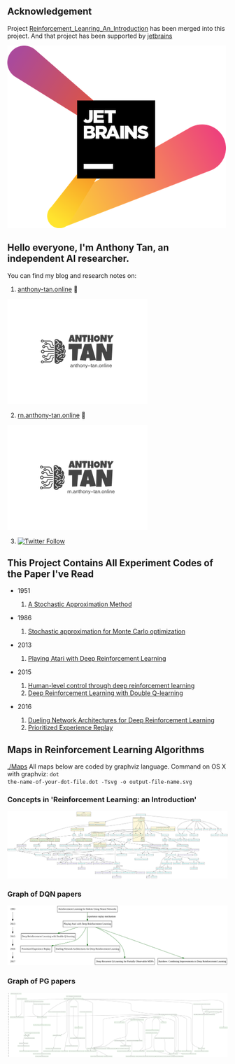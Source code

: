 ## Acknowledgement
Project [Reinforcement_Leanring_An_Introduction](https://github.com/Tony-Tan/Reinforcement_Leanring_An_Introduction) has been merged into this project. 
And that project has been supported by [jetbrains](https://www.jetbrains.com/) 


[![](./jetbrains-variant-2.png)](https://www.jetbrains.com/) 

## Hello everyone, I'm Anthony Tan, an independent AI researcher. 

You can find my blog and research notes on:
1. [anthony-tan.online](https://anthony-tan.online)  👋

[![website_online](./logo_online.png)](https://anthony-tan.online)


2. [rn.anthony-tan.online](https://rn.anthony-tan.online) 👋

[![Website_rn](./logo_rn.png)](https://rn.anthony-tan.online)

3. [![Twitter Follow](https://img.shields.io/twitter/follow/anthony_tan?color=1DA1F2&logo=twitter&style=for-the-badge)](https://twitter.com/anthony_s_tan)

## This Project Contains All Experiment Codes of the Paper I've Read
- 1951
    1. [A Stochastic Approximation Method](./Robbins-Monro_Method)
  
- 1986
    1. [Stochastic approximation for Monte Carlo optimization](./Stochastic_Approximation_for_Monte_Carlo_Optimization)
- 2013
    1. [Playing Atari with Deep Reinforcement Learning](./DQN)
- 2015
    1. [Human-level control through deep reinforcement learning](./DQN)
    2. [Deep Reinforcement Learning with Double Q-learning](./double_DQN)
    
- 2016
    1. [Dueling Network Architectures for Deep Reinforcement Learning](./dueling_network)
    2. [Prioritized Experience Replay](./proportional_prioritization)

## Maps in Reinforcement Learning Algorithms
[./Maps](./Maps)
All maps below are coded by graphviz language.
Command on OS X with graphviz:
<code>dot the-name-of-your-dot-file.dot -Tsvg -o output-file-name.svg</code>


### Concepts in 'Reinforcement Learning: an Introduction'
![](./Maps/RLAI.svg)


### Graph of DQN papers
![](./Maps/DQN_graph.svg)


### Graph of PG papers
![](./Maps/PG_graph.svg)